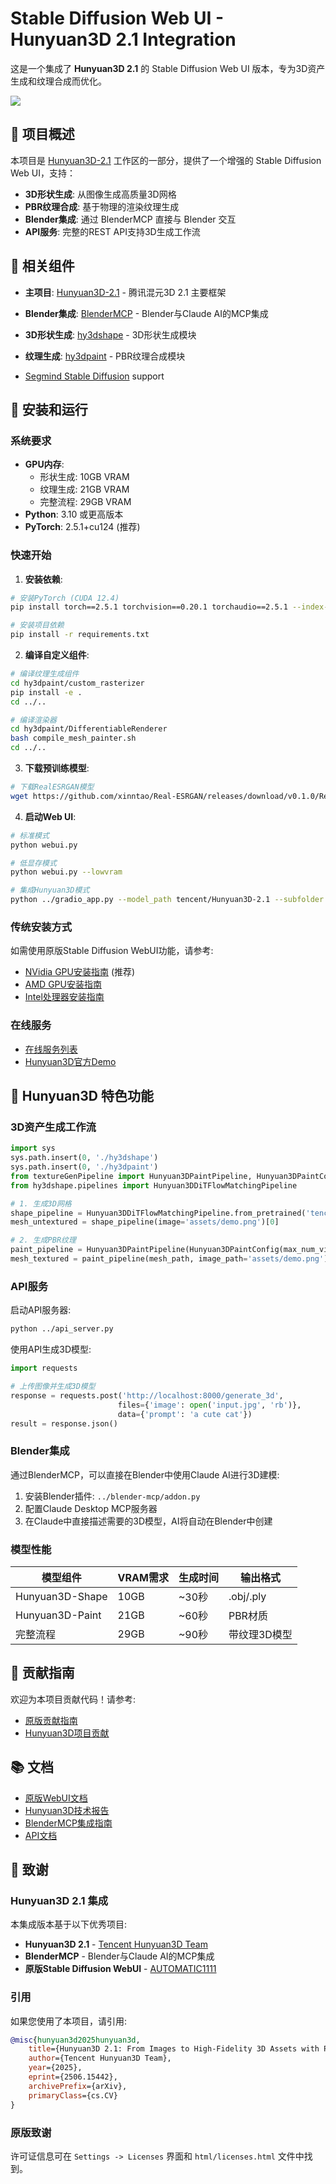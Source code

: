 # Stable Diffusion Web UI - Hunyuan3D 2.1 Integration

这是一个集成了 **Hunyuan3D 2.1** 的 Stable Diffusion Web UI 版本，专为3D资产生成和纹理合成而优化。

![](screenshot.png)

## 🎯 项目概述

本项目是 [Hunyuan3D-2.1](https://github.com/Tencent-Hunyuan/Hunyuan3D-2.1) 工作区的一部分，提供了一个增强的 Stable Diffusion Web UI，支持：

- **3D形状生成**: 从图像生成高质量3D网格
- **PBR纹理合成**: 基于物理的渲染纹理生成
- **Blender集成**: 通过 BlenderMCP 直接与 Blender 交互
- **API服务**: 完整的REST API支持3D生成工作流

## 🔗 相关组件

- **主项目**: [Hunyuan3D-2.1](../README.md) - 腾讯混元3D 2.1 主要框架
- **Blender集成**: [BlenderMCP](../blender-mcp/README.md) - Blender与Claude AI的MCP集成
- **3D形状生成**: [hy3dshape](../hy3dshape/README.md) - 3D形状生成模块
- **纹理生成**: [hy3dpaint](../hy3dpaint/README.md) - PBR纹理合成模块


- [Segmind Stable Diffusion](https://huggingface.co/segmind/SSD-1B) support

## 🚀 安装和运行

### 系统要求

- **GPU内存**: 
  - 形状生成: 10GB VRAM
  - 纹理生成: 21GB VRAM  
  - 完整流程: 29GB VRAM
- **Python**: 3.10 或更高版本
- **PyTorch**: 2.5.1+cu124 (推荐)

### 快速开始

1. **安装依赖**:
```bash
# 安装PyTorch (CUDA 12.4)
pip install torch==2.5.1 torchvision==0.20.1 torchaudio==2.5.1 --index-url https://download.pytorch.org/whl/cu124

# 安装项目依赖
pip install -r requirements.txt
```

2. **编译自定义组件**:
```bash
# 编译纹理生成组件
cd hy3dpaint/custom_rasterizer
pip install -e .
cd ../..

# 编译渲染器
cd hy3dpaint/DifferentiableRenderer
bash compile_mesh_painter.sh
cd ../..
```

3. **下载预训练模型**:
```bash
# 下载RealESRGAN模型
wget https://github.com/xinntao/Real-ESRGAN/releases/download/v0.1.0/RealESRGAN_x4plus.pth -P hy3dpaint/ckpt
```

4. **启动Web UI**:
```bash
# 标准模式
python webui.py

# 低显存模式
python webui.py --lowvram

# 集成Hunyuan3D模式
python ../gradio_app.py --model_path tencent/Hunyuan3D-2.1 --subfolder hunyuan3d-dit-v2-1 --texgen_model_path tencent/Hunyuan3D-2.1 --low_vram_mode
```

### 传统安装方式

如需使用原版Stable Diffusion WebUI功能，请参考:
- [NVidia GPU安装指南](https://github.com/AUTOMATIC1111/stable-diffusion-webui/wiki/Install-and-Run-on-NVidia-GPUs) (推荐)
- [AMD GPU安装指南](https://github.com/AUTOMATIC1111/stable-diffusion-webui/wiki/Install-and-Run-on-AMD-GPUs)
- [Intel处理器安装指南](https://github.com/openvinotoolkit/stable-diffusion-webui/wiki/Installation-on-Intel-Silicon)

### 在线服务

- [在线服务列表](https://github.com/AUTOMATIC1111/stable-diffusion-webui/wiki/Online-Services)
- [Hunyuan3D官方Demo](https://huggingface.co/spaces/tencent/Hunyuan3D-2.1)


## 🎨 Hunyuan3D 特色功能

### 3D资产生成工作流

```python
import sys
sys.path.insert(0, './hy3dshape')
sys.path.insert(0, './hy3dpaint')
from textureGenPipeline import Hunyuan3DPaintPipeline, Hunyuan3DPaintConfig
from hy3dshape.pipelines import Hunyuan3DDiTFlowMatchingPipeline

# 1. 生成3D网格
shape_pipeline = Hunyuan3DDiTFlowMatchingPipeline.from_pretrained('tencent/Hunyuan3D-2.1')
mesh_untextured = shape_pipeline(image='assets/demo.png')[0]

# 2. 生成PBR纹理
paint_pipeline = Hunyuan3DPaintPipeline(Hunyuan3DPaintConfig(max_num_view=6, resolution=512))
mesh_textured = paint_pipeline(mesh_path, image_path='assets/demo.png')
```

### API服务

启动API服务器:
```bash
python ../api_server.py
```

使用API生成3D模型:
```python
import requests

# 上传图像并生成3D模型
response = requests.post('http://localhost:8000/generate_3d', 
                        files={'image': open('input.jpg', 'rb')},
                        data={'prompt': 'a cute cat'})
result = response.json()
```

### Blender集成

通过BlenderMCP，可以直接在Blender中使用Claude AI进行3D建模:

1. 安装Blender插件: `../blender-mcp/addon.py`
2. 配置Claude Desktop MCP服务器
3. 在Claude中直接描述需要的3D模型，AI将自动在Blender中创建

### 模型性能

| 模型组件 | VRAM需求 | 生成时间 | 输出格式 |
|---------|----------|----------|----------|
| Hunyuan3D-Shape | 10GB | ~30秒 | .obj/.ply |
| Hunyuan3D-Paint | 21GB | ~60秒 | PBR材质 |
| 完整流程 | 29GB | ~90秒 | 带纹理3D模型 |

## 🤝 贡献指南

欢迎为本项目贡献代码！请参考:
- [原版贡献指南](https://github.com/AUTOMATIC1111/stable-diffusion-webui/wiki/Contributing)
- [Hunyuan3D项目贡献](https://github.com/Tencent-Hunyuan/Hunyuan3D-2.1)

## 📚 文档

- [原版WebUI文档](https://github.com/AUTOMATIC1111/stable-diffusion-webui/wiki)
- [Hunyuan3D技术报告](https://arxiv.org/pdf/2506.15442)
- [BlenderMCP集成指南](../blender-mcp/README.md)
- [API文档](../API_DOCUMENTATION.md)

## 🙏 致谢

### Hunyuan3D 2.1 集成

本集成版本基于以下优秀项目:

- **Hunyuan3D 2.1** - [Tencent Hunyuan3D Team](https://github.com/Tencent-Hunyuan/Hunyuan3D-2.1)
- **BlenderMCP** - Blender与Claude AI的MCP集成
- **原版Stable Diffusion WebUI** - [AUTOMATIC1111](https://github.com/AUTOMATIC1111/stable-diffusion-webui)

### 引用

如果您使用了本项目，请引用:

```bibtex
@misc{hunyuan3d2025hunyuan3d,
    title={Hunyuan3D 2.1: From Images to High-Fidelity 3D Assets with Production-Ready PBR Material},
    author={Tencent Hunyuan3D Team},
    year={2025},
    eprint={2506.15442},
    archivePrefix={arXiv},
    primaryClass={cs.CV}
}
```

### 原版致谢

许可证信息可在 `Settings -> Licenses` 界面和 `html/licenses.html` 文件中找到。